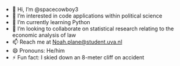 - 👋 Hi, I’m @spacecowboy3
- 👀 I’m interested in code applications within political science
- 🌱 I’m currently learning Python
- 💞️ I’m looking to collaborate on statistical research relating to the economic analysis of law 
- 📫 Reach me at Noah.plane@student.uva.nl 
- 😄 Pronouns: He/him
- ⚡ Fun fact: I skied down an 8-meter cliff on accident

<!---
spacecowboy3/spacecowboy3 is a ✨ special ✨ repository because its `README.md` (this file) appears on your GitHub profile.
You can click the Preview link to take a look at your changes.
--->
